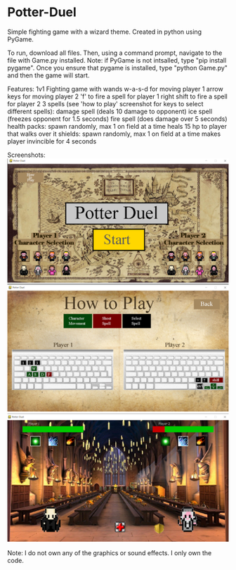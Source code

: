 # Potter-Duel
Simple fighting game with a wizard theme. Created in python using PyGame. 

To run, download all files. Then, using a command prompt, navigate to the file with Game.py installed. Note: if PyGame is not intsalled, type "pip install pygame". Once you ensure that pygame is installed, type "python Game.py" and then the game will start.

Features:
1v1 Fighting game with wands
w-a-s-d for moving player 1
arrow keys for moving player 2
'f' to fire a spell for player 1
right shift to fire a spell for player 2
3 spells (see 'how to play' screenshot for keys to select different spells):
  damage spell (deals 10 damage to opponent)
  ice spell (freezes opponent for 1.5 seconds)
  fire spell (does damage over 5 seconds)
health packs:
  spawn randomly, max 1 on field at a time
  heals 15 hp to player that walks over it
shields:
  spawn randomly, max 1 on field at a time
  makes player invincible for 4 seconds

Screenshots: 
![](Screenshots/home.png)
![](Screenshots/howtoplay.png)
![](Screenshots/duel.png)

Note: I do not own any of the graphics or sound effects. I only own the code.
